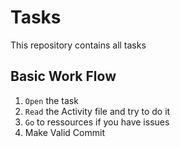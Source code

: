 # Tasks
This repository contains all tasks

## Basic Work Flow 

1. `Open` the task
2. `Read` the Activity file and try to do it
3. `Go` to ressources if you have issues
4. Make Valid Commit
